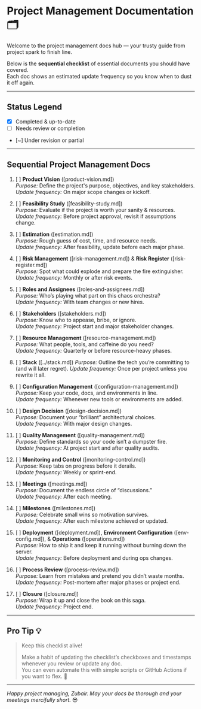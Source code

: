 <!--
START OF project-management/README.md

Purpose:
Provide a roadmap for project management documentation following a natural project lifecycle sequence.

Update Frequency:
Review at each project phase transition or major update.

Location: docs/project-management/README.md
-->

# Project Management Documentation 🗂️

Welcome to the project management docs hub — your trusty guide from project spark to finish line.

Below is the **sequential checklist** of essential documents you should have covered.  
Each doc shows an estimated update frequency so you know when to dust it off again.

---

## Status Legend

- [x] Completed & up-to-date  
- [ ] Needs review or completion  
- [~] Under revision or partial  

---

## Sequential Project Management Docs

1. [ ] **Product Vision** ([product-vision.md])  
   _Purpose:_ Define the project's purpose, objectives, and key stakeholders.  
   _Update frequency:_ On major scope changes or kickoff.

2. [ ] **Feasibility Study** ([feasibility-study.md])  
   _Purpose:_ Evaluate if the project is worth your sanity & resources.  
   _Update frequency:_ Before project approval, revisit if assumptions change.

3. [ ] **Estimation** ([estimation.md])  
   _Purpose:_ Rough guess of cost, time, and resource needs.  
   _Update frequency:_ After feasibility, update before each major phase.

4. [ ] **Risk Management** ([risk-management.md]) & **Risk Register** ([risk-register.md])  
   _Purpose:_ Spot what could explode and prepare the fire extinguisher.  
   _Update frequency:_ Monthly or after risk events.

5. [ ] **Roles and Assignees** ([roles-and-assignees.md])  
   _Purpose:_ Who’s playing what part on this chaos orchestra?  
   _Update frequency:_ With team changes or new hires.

6. [ ] **Stakeholders** ([stakeholders.md])  
   _Purpose:_ Know who to appease, bribe, or ignore.  
   _Update frequency:_ Project start and major stakeholder changes.

7. [ ] **Resource Management** ([resource-management.md])  
   _Purpose:_ What people, tools, and caffeine do you need?  
   _Update frequency:_ Quarterly or before resource-heavy phases.
8. [ ] **Stack** ([../stack.md])
   _Purpose:_ Outline the tech you’re committing to (and will later regret).
   _Update frequency:_ Once per project unless you rewrite it all.

9. [ ] **Configuration Management** ([configuration-management.md])  
   _Purpose:_ Keep your code, docs, and environments in line.  
   _Update frequency:_ Whenever new tools or environments are added.

10. [ ] **Design Decision** ([design-decision.md])  
   _Purpose:_ Document your “brilliant” architectural choices.  
   _Update frequency:_ With major design changes.

11. [ ] **Quality Management** ([quality-management.md])  
    _Purpose:_ Define standards so your code isn’t a dumpster fire.  
    _Update frequency:_ At project start and after quality audits.

12. [ ] **Monitoring and Control** ([monitoring-control.md])  
    _Purpose:_ Keep tabs on progress before it derails.  
    _Update frequency:_ Weekly or sprint-end.

13. [ ] **Meetings** ([meetings.md])  
    _Purpose:_ Document the endless circle of “discussions.”  
    _Update frequency:_ After each meeting.

14. [ ] **Milestones** ([milestones.md])  
    _Purpose:_ Celebrate small wins so motivation survives.  
    _Update frequency:_ After each milestone achieved or updated.

15. [ ] **Deployment** ([deployment.md]), **Environment Configuration** ([env-config.md]), & **Operations** ([operations.md])  
    _Purpose:_ How to ship it and keep it running without burning down the server.  
    _Update frequency:_ Before deployment and during ops changes.

16. [ ] **Process Review** ([process-review.md])  
    _Purpose:_ Learn from mistakes and pretend you didn’t waste months.  
    _Update frequency:_ Post-mortem after major phases or project end.

17. [ ] **Closure** ([closure.md])  
    _Purpose:_ Wrap it up and close the book on this saga.  
    _Update frequency:_ Project end.

---

## Pro Tip 💡

> Keep this checklist alive!  
>  
> Make a habit of updating the checklist’s checkboxes and timestamps whenever you review or update any doc.  
> You can even automate this with simple scripts or GitHub Actions if you want to flex. 💪

---

*Happy project managing, Zubair. May your docs be thorough and your meetings mercifully short.* 😎

<!-- END OF project-management/README.md -->
